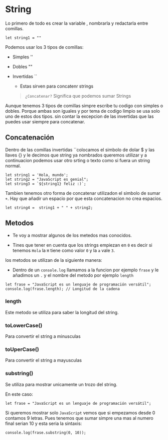 # String

Lo primero de todo es crear la variable , nombrarla y redactarla entre comillas.

```JS
let string1 = ""
```

Podemos usar los 3 tipos de comillas:

- Simples ''
- Dobles ""
- Invertidas ``

  - Estas sirven para concatenr strings

  > `¿Concatenar?` Significa que podemos sumar Strings

Aunque tenemos 3 tipos de comillas simpre escribe tu codigo con simples o dobles. Porque ambas son iguales y por tema de codigo limpio se usa solo uno de estos dos tipos. sin contar la excepcion de las invertidas que las puedes usar siempre para concatenar.

## Concatenación

Dentro de las comillas invertidas ``colocamos el simbolo de dolar $ y las llaves {} y le decimos que string ya nombrados queremos utilizar y a continuacion podemos usar otro srting o texto como si fuera un string normal.

```JS
let string1 = 'Hola, mundo';
let string2 = "JavaScript es genial";
let string3 = `${string1} feliz :)`;
```

Tambien tenemos otro forma de concatenar utilizadon el simbolo de sumar `+`. Hay que añadir un espacio por que esta concatenacion no crea espacios.

```JS
let string4 =  string1 + " " + string2;
```

## Metodos

- Te voy a mostrar algunos de los metedos mas conocidos.

- Tines que tener en cuenta que los strings empiezan en `0` es decir si tenemos `Hola` la `H` tiene como valor `0` y la `a` vale `3`.

los metodos se utilizan de la siguiente manera:

- Dentro de un `console.log` llamamos a la funcion por ejemplo `frase` y le añadimos un `.` y el nombre del metodo por ejemplo `length`

```JS
let frase = "JavaScript es un lenguaje de programación versátil";
console.log(frase.length); // Longitud de la cadena
```

### length

Este metodo se utiliza para saber la longitud del string.

### toLowerCase()

Para convertir el string a minusculas

### toUperCase()

Para convertir el string a mayusculas

### substring()

Se utiliza para mostrar unicamente un trozo del string.

En este caso:

```JS
let frase = "JavaScript es un lenguaje de programación versátil";
```

Si queremos mostrar solo `JavaScript` vemos que si empezamos desde 0 contamos 9 letras. Pues tenemos que sumar simpre una mas al numero final serian 10 y esta seria la sintaxis:

```JS
console.log(frase.substring(0, 10));
```

